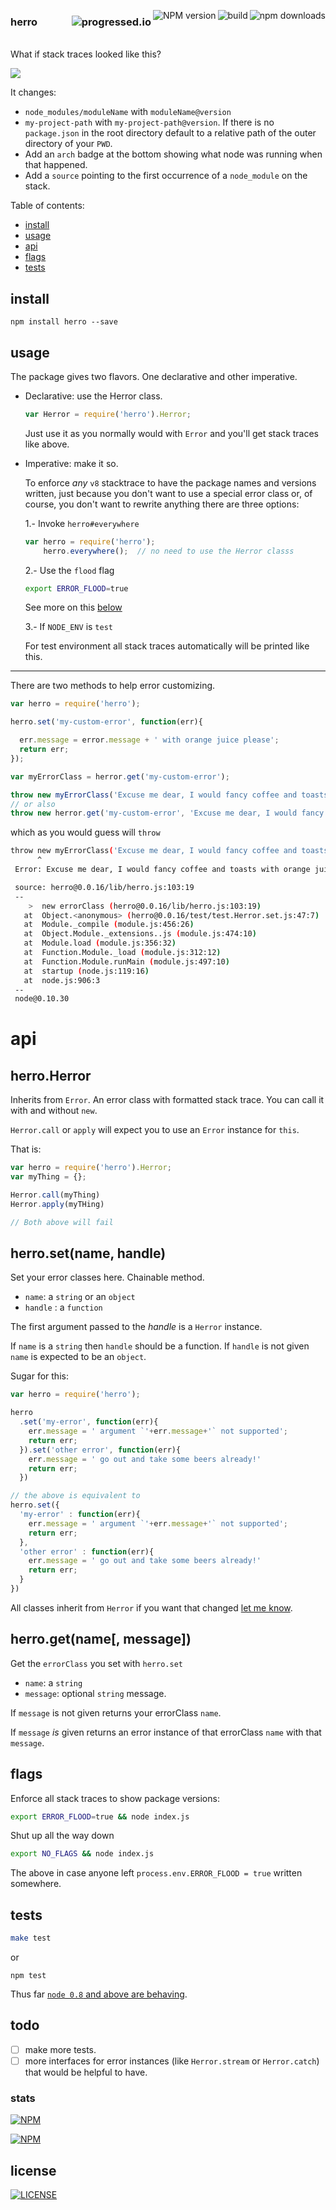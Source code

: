 [<img alt="npm downloads" src="http://img.shields.io/npm/dm/herro.svg?style=flat-square" align="right"/>](http://img.shields.io/npm/dm/herro.svg)
[<img alt="build" src="http://img.shields.io/travis/stringparser/herro/master.svg?style=flat-square" align="right"/>](https://travis-ci.org/stringparser/herro/builds)
[<img alt="NPM version" src="http://img.shields.io/npm/v/herro.svg?style=flat-square" align="right"/>](http://www.npmjs.org/package/herro)

### herro[<img alt="progressed.io" src="http://progressed.io/bar/75" align="right"/>](https://github.com/fehmicansaglam/progressed.io)

<br>
What if stack traces looked like this?

[<img src="https://raw.githubusercontent.com/stringparser/herro/master/docs/example_stack2.png"  align="center"/>](https://github.com/stringparser/runtime)

 It changes:
  - `node_modules/moduleName` with `moduleName@version`
  - `my-project-path` with `my-project-path@version`. If there is no `package.json` in the root directory default to a relative path of the outer directory of your `PWD`.
  - Add an `arch` badge at the bottom showing what node was running when that happened.
  - Add a `source` pointing to the first occurrence of a `node_module` on the stack.

Table of contents:
 - [install](#install)
 - [usage](#usage)
 - [api](#api)
 - [flags](#flags)
 - [tests](#tests)

## install

```
npm install herro --save
```

## usage

The package gives two flavors. One declarative and other imperative.

- Declarative: use the Herror class.

  ```js
  var Herror = require('herro').Herror;
  ```

  Just use it as you normally would with `Error` and you'll get stack traces like above.

- Imperative: make it so.

  To enforce *any* `v8` stacktrace to have the package names and versions written, just because you don't want to use a special error class or, of course, you don't want to rewrite anything there are three options:

  1.- Invoke `herro#everywhere`

  ```js
  var herro = require('herro');
      herro.everywhere();  // no need to use the Herror classs
  ```

  2.- Use the `flood` flag

  ```sh
  export ERROR_FLOOD=true
  ```

  See more on this [below](#flags)

  3.- If `NODE_ENV` is `test`

  For test environment all stack traces automatically will be printed like this.

<hr/>

There are two methods to help error customizing.

```js
var herro = require('herro');

herro.set('my-custom-error', function(err){

  err.message = error.message + ' with orange juice please';
  return err;
});

var myErrorClass = herror.get('my-custom-error');

throw new myErrorClass('Excuse me dear, I would fancy coffee and toasts');
// or also
throw new herror.get('my-custom-error', 'Excuse me dear, I would fancy coffee and toasts')
```

which as you would guess will `throw`

```sh
throw new myErrorClass('Excuse me dear, I would fancy coffee and toasts')
      ^
 Error: Excuse me dear, I would fancy coffee and toasts with orange juice please

 source: herro@0.0.16/lib/herro.js:103:19
 --
    >  new errorClass (herro@0.0.16/lib/herro.js:103:19)
   at  Object.<anonymous> (herro@0.0.16/test/test.Herror.set.js:47:7)
   at  Module._compile (module.js:456:26)
   at  Object.Module._extensions..js (module.js:474:10)
   at  Module.load (module.js:356:32)
   at  Function.Module._load (module.js:312:12)
   at  Function.Module.runMain (module.js:497:10)
   at  startup (node.js:119:16)
   at  node.js:906:3
 --
 node@0.10.30
```

# api

## herro.Herror

Inherits from `Error`. An error class with formatted stack trace. You can call it with and without `new`.

`Herror.call` or `apply` will expect you to use an `Error` instance for `this`.

That is:

```js
var herro = require('herro').Herror;
var myThing = {};

Herror.call(myThing)
Herror.apply(myTHing)

// Both above will fail
```

## herro.set(name, handle)

Set your error classes here. Chainable method.
 - `name`: a `string` or an `object`
 - `handle` : a `function`

The first argument passed to the *handle* is a `Herror` instance.

If `name` is a `string` then `handle` should be a function. If `handle` is not given `name` is expected to be an `object`.

Sugar for this:

```js
var herro = require('herro');

herro
  .set('my-error', function(err){
    err.message = ' argument `'+err.message+'` not supported';
    return err;
  }).set('other error', function(err){
    err.message = ' go out and take some beers already!'
    return err;
  })

// the above is equivalent to
herro.set({
  'my-error' : function(err){
    err.message = ' argument `'+err.message+'` not supported';
    return err;
  },
  'other error' : function(err){
    err.message = ' go out and take some beers already!'
    return err;
  }
})

```

All classes inherit from `Herror` if you want that changed [let me know](https://github.com/stringparser/herro/issues/new).

## herro.get(name[, message])

Get the `errorClass` you set with `herro.set`

  - `name`: a `string`
  - `message`: optional `string` message.

If `message` is not given returns your errorClass `name`.

If `message` *is* given returns an error instance of that errorClass `name` with that `message`.

## flags

Enforce all stack traces to show package versions:

```sh
export ERROR_FLOOD=true && node index.js
```

Shut up all the way down
```sh
export NO_FLAGS && node index.js
```
The above in case anyone left `process.env.ERROR_FLOOD = true` written somewhere.

## tests

```sh
make test
```

or

```
npm test
```

Thus far [`node 0.8` and above are behaving](https://travis-ci.org/stringparser/herro/builds).

## todo

 - [ ] make more tests.
 - [ ] more interfaces for error instances (like `Herror.stream` or `Herror.catch`) that would be helpful to have.

### stats

[<img src="https://nodei.co/npm/herro.png?downloads=true&downloadRank=true&stars=true" alt="NPM" align="center"/>](https://nodei.co/npm/herro)

[<img src="https://nodei.co/npm-dl/herro.png" alt="NPM" align="center"/>](https://nodei.co/npm/herro/)

## license

[<img alt="LICENSE" src="http://img.shields.io/npm/l/herro.svg?style=flat-square"/>](http://opensource.org/licenses/MIT)
